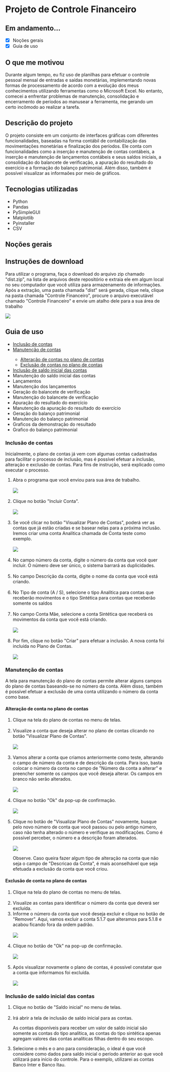 <h1>Projeto de Controle Financeiro</h1>

<h2>Em andamento...</h2>

- [x] Noções gerais
- [x] Guia de uso

<h2>O que me motivou</h2>

<p>Durante algum tempo, eu fiz uso de planilhas para efetuar o 
controle pessoal mensal de entradas e saídas monetárias,
implementando novas formas de processamento de acordo com a evolução
dos meus conhecimentos utilizando ferramentas como o Microsoft Excel. 
No entanto, comecei a enfrentar problemas de manutenção, consolidação
e encerramento de períodos ao manusear a ferramenta, me gerando
um certo incômodo ao realizar a tarefa.</p>

<h2>Descrição do projeto</h2>

<p>O projeto consiste em um conjunto de interfaces gráficas
com diferentes funcionalidades, baseadas na forma contábil de 
contabilização das movimentações monetárias e finalização dos períodos.
 Ele conta com funcionalidades como a inserção e manutenção 
de contas contábeis, a inserção e manutenção de lançamentos
contábeis e seus saldos iniciais, a consolidação do balancete 
de verificação, a apuração do resultado do exercício e a 
formação do balanço patrimonial. Além disso, também é possível visualizar
as informaões por meio de gráficos.</p>

<h2>Tecnologias utilizadas</h2>

<ul>
    <li>Python</li>
    <li>Pandas</li>
    <li>PySimpleGUI</li>
    <li>Matplotlib</li>
    <li>Pyinstaller</li>
    <li>CSV</li>
</ul>

<h2>Noções gerais</h2>

<h2>Instruções de download</h2>

<p>Para utilizar o programa, faça o download do arquivo zip chamado 
"dist.zip", na lista de arquivos deste repositório e extraia ele
em algum local no seu computador que você utiliza para armazenamento 
de informações. Após a extração, uma pasta chamada "dist" será gerada, 
clique nela, clique na pasta chamada "Controle Financeiro", procure
o arquivo executável chamado "Controle Financeiro" e envie um atalho
dele para a sua área de trabalho</p>

<img src="Imagens guia de uso/1 - atalho executavel - 1.png" >

<h2>Guia de uso</h2>
<ul>
<li><a href="#Inclusao-de-contas"> Inclusão de contas</a></li>
<li><a href="#Manutencao-de-contas"> Manutenção de contas</a></li>
    <ul>
        <li><a href="#Alteracao-de-contas"> 
             Alteração de contas no plano de contas</a></li>
        <li><a href="#Exclusao-de-contas"> 
             Exclusão de contas no plano de contas</a></li>
    </ul>
<li><a href="#Inclusao-de-si-contas"> Inclusão de saldo inicial das contas</a></li>
<li>Manutenção do saldo inicial das contas</li>
<li>Lançamentos</li>
<li>Manutenção dos lançamentos</li>
<li>Geração do balancete de verificação</li>
<li>Manutenção do balancete de verificação</li>
<li>Apuração do resultado do exercício</li>
<li>Manutenção da apuração do resultado do exercício</li>
<li>Geração do balanço patrimonial</li>
<li>Manutenção do balanço patrimonial</li>
<li>Graficos da demonstração do resultado</li>
<li>Grafico do balanço patrimonial</li>
</ul>


<h3 id="Inclusao-de-contas"> Inclusão de contas</h3>

<p>Inicialmente, o plano de contas já vem com algumas contas cadastradas
para facilitar o processo de inclusão, mas é possível efetuar a inclusão, 
alteração e exclusão de contas. Para fins de instrução, será explicado
como executar o processo.</p>

<ol>
    <li>Abra o programa que você enviou para sua área de trabalho.</li>
    <br>
    <img src="Imagens guia de uso/2 - inclusao de contas - 1.png">
    <br>
    <br>
    <li>Clique no botão "Incluir Conta".</li>
    <br>
    <img src="Imagens guia de uso/2 - inclusao de contas - 2.png">
    <br>
    <br>
    <li>Se você clicar no botão "Visualizar Plano de Contas", poderá
    ver as contas que já estão criadas e se basear nelas para a próxima
    inclusão. Iremos criar uma conta Analítica chamada de Conta teste
    como exemplo.</li>
    <br>
    <img src="Imagens guia de uso/2 - inclusao de contas - 3.png">
    <br>
    <br>
    <li>No campo número da conta, digite o número da conta que você 
    quer incluir. O número deve ser único, o sistema barrará as duplicidades.</li>
    <br>
    <li>No campo Descrição da conta, digite o nome da conta que você
    está criando.</li>
    <br>
    <li>No Tipo de conta (A / S), selecione o tipo Analítica para contas que 
    receberão movimentos e o tipo Sintética para contas que receberão
    somente os saldos</li>
    <br>
    <li>No campo Conta Mãe, selecione a conta Sintética que receberá
    os movimentos da conta que você está criando.</li>
    <br>
    <img src="Imagens guia de uso/2 - inclusao de contas - 4.png">
    <br>
    <br>
    <li>Por fim, clique no botão "Criar" para efetuar a inclusão. A 
    nova conta foi incluída no Plano de Contas.</li>
    <br>
    <img src="Imagens guia de uso/2 - inclusao de contas - 5.png">
</ol>

<h3 id="Manutencao-de-contas"> Manutenção de contas</h3>

<p>A tela para manutenção do plano de contas permite alterar alguns
campos do plano de contas baseando-se no número da conta. Além disso,
também é possível efetuar a exclusão de uma conta utilizando o 
número da conta como base.</p>

<h4 id="Alteracao-de-contas"> Alteração de conta no plano de contas</h4>

<ol>
    <li>Clique na tela do plano de contas no menu de telas.</li>
    <br>
    <li>Visualize a conta que deseja alterar no plano de contas
    clicando no botão "Visualizar Plano de Contas".</li>
    <br>
    <img src="Imagens guia de uso/3 - manutencao de contas - 1.png">
    <br>
    <br>
    <li>Vamos alterar a conta que criamos anteriormente como teste, 
    alterando o campo de número da conta e de descrição da conta.
    Para isso, basta colocar o número da conta no campo de "Número
    da conta a alterar" e preencher somente os campos que você
    deseja alterar. Os campos em branco não serão alterados.</li>
    <br>
    <img src="Imagens guia de uso/3 - manutencao de contas - 2.png">
    <br>
    <br>
    <li>Clique no botão "Ok" da pop-up de confirmação.</li>
    <br>
    <img src="Imagens guia de uso/3 - manutencao de contas - 3.png">
    <br>
    <br>
    <li>Clique no botão de "Visualizar Plano de Contas" novamente, 
    busque pelo novo número de conta que você passou ou pelo antigo
    número, caso não tenha alterado o número e verifique as 
    modificações. Como é possível perceber, o número e a descrição foram
    alterados.</li>
    <br>
    <img src="Imagens guia de uso/3 - manutencao de contas - 4.png">
    <br>
    <p>Observe. Caso queira fazer algum tipo de alteração na conta
    que não seja o campo de "Descricao da Conta", é mais aconselhável
    que seja efetuada a exclusão da conta que você criou.</p>
</ol>

<h4 id="Exclusao-de-contas"> Exclusão de conta no plano de contas</h4>

<ol>
    <li>Clique na tela do plano de contas no menu de telas.</li>
    <br>
    <li>Visualize as contas para identificar o número da conta que 
        deverá ser excluída.</li>
    <li>Informe o número da conta que você deseja excluir e 
        clique no botão de "Remover". Aqui, vamos excluir
        a conta 5.1.7 que alteramos para 5.1.8 e acabou ficando
        fora da ordem padrão.</li>
    <br>
    <img src="Imagens guia de uso/3 - manutencao de contas - 5.png">
    <br>
    <br>
    <li>Clique no botão de "Ok" na pop-up de confirmação.</li>
    <br>
    <img src="Imagens guia de uso/3 - manutencao de contas - 6.png">
    <br>
    <br>
    <li>Após visualizar novamente o plano de contas, é possível constatar
        que a conta que informamos foi excluída.</li>
    <br>
    <img src="Imagens guia de uso/3 - manutencao de contas - 7.png">
</ol>

<h3 id="Inclusao-de-si-contas"> Inclusão de saldo inicial das contas </h3>

<ol>
    <li>Clique no botão de "Saldo inicial" no menu de telas.</li>
    <br>
    <li>Irá abrir a tela de inclusão de saldo inicial para as contas.</li>
    <p>As contas disponíveis para receber um valor de saldo inicial
    são somente as contas do tipo analítica, as contas do tipo sintética
    apenas agregam valores das contas analíticas filhas dentro do seu escopo.</p>
    <li>Selecione o mês e o ano para consideração, o ideal é que você considere
    como dados para saldo inicial o período anterior ao que você utilizará 
    para início do controle. Para o exemplo, utilizarei as contas 
    Banco Inter e Banco Itau.</li>
</ol>




















